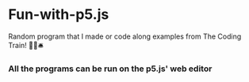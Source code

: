 # Fun-with-p5.js
Random program that I made or code along examples from The Coding Train! 🚂💨🛎

### All the programs can be run on the p5.js' web editor
